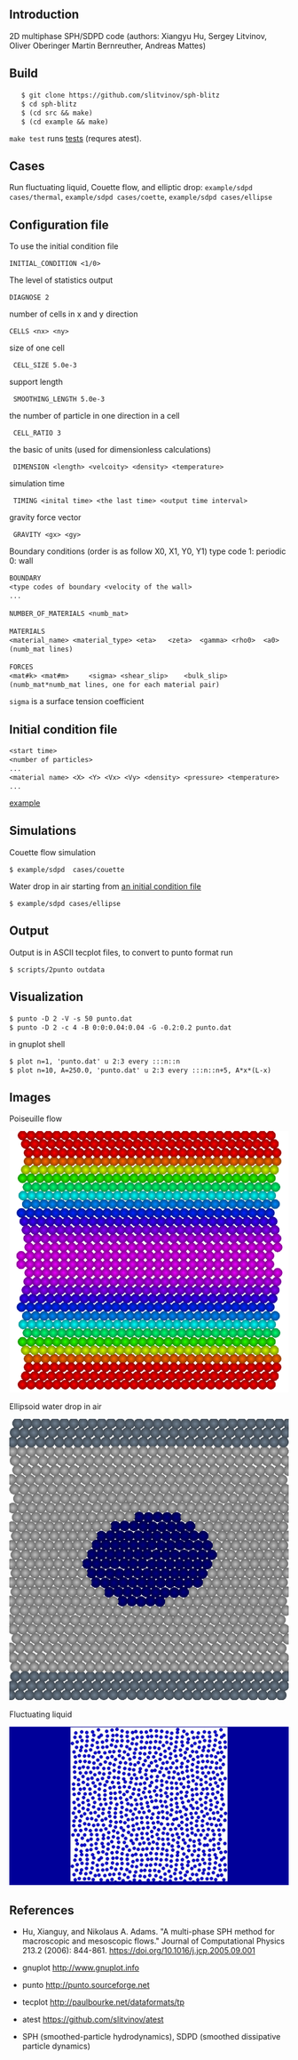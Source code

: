 <H2>Introduction</H2>

2D multiphase SPH/SDPD code (authors: Xiangyu Hu, Sergey Litvinov, Oliver Oberinger
Martin Bernreuther, Andreas Mattes)

<H2>Build</H2>

       $ git clone https://github.com/slitvinov/sph-blitz
       $ cd sph-blitz
       $ (cd src && make)
       $ (cd example && make)

`make test` runs [tests](test/) (requres atest).

<H2>Cases</H2>

Run fluctuating liquid, Couette flow, and elliptic drop:
`example/sdpd cases/thermal`, `example/sdpd cases/coette`,
`example/sdpd cases/ellipse`

<H2>Configuration file</H2>

To use the initial condition file

    INITIAL_CONDITION <1/0>

The level of statistics output

    DIAGNOSE 2

number of cells in x and y direction

    CELLS <nx> <ny>

size of one cell

     CELL_SIZE 5.0e-3

support length

     SMOOTHING_LENGTH 5.0e-3

the number of particle in one direction in a cell

     CELL_RATIO	3

the basic of units (used for dimensionless calculations)

     DIMENSION <length> <velcoity> <density> <temperature>

simulation time

     TIMING <inital time> <the last time> <output time interval>

gravity force vector

     GRAVITY <gx> <gy>

Boundary conditions (order is as follow X0, X1, Y0, Y1)
type code
1: periodic
0: wall

    BOUNDARY
    <type codes of boundary <velocity of the wall>
    ...

    NUMBER_OF_MATERIALS <numb_mat>

    MATERIALS
    <material_name> <material_type>	<eta>	<zeta>	<gamma>	<rho0>	<a0>
    (numb_mat lines)

    FORCES
    <mat#k>	<mat#m>		<sigma>	<shear_slip>	<bulk_slip>
    (numb_mat*numb_mat lines, one for each material pair)

`sigma` is a surface tension coefficient

<H2>Initial condition file</H2>

    <start time>
    <number of particles>
    ...
    <material name> <X> <Y> <Vx> <Vy> <density> <pressure> <temperature>
    ...

[example](cases/couette.rst)

<H2>Simulations</H2>

Couette flow simulation

    $ example/sdpd  cases/couette

Water drop in air starting from [an initial condition file](cases/ellipse.cfg)

    $ example/sdpd cases/ellipse

<H2>Output</H2>

Output is in ASCII tecplot files, to convert to punto format run

    $ scripts/2punto outdata

<H2>Visualization</H2>

    $ punto -D 2 -V -s 50 punto.dat
    $ punto -D 2 -c 4 -B 0:0:0.04:0.04 -G -0.2:0.2 punto.dat

in gnuplot shell

    $ plot n=1, 'punto.dat' u 2:3 every :::n::n
    $ plot n=10, A=250.0, 'punto.dat' u 2:3 every :::n::n+5, A*x*(L-x)

<H2>Images</H2>

Poiseuille flow

<p align="center"><img src="img/poiseuille.png"/></p>

Ellipsoid water drop in air

<p align="center"><img src="img/ellipse.png"/></p>

Fluctuating liquid

<p align="center"><img src="img/thermal.gif"/></p>

<H2>References</H2>

- Hu, Xianguy, and Nikolaus A. Adams. "A multi-phase SPH method for
  macroscopic and mesoscopic flows." Journal of Computational Physics
  213.2 (2006): 844-861. https://doi.org/10.1016/j.jcp.2005.09.001

- gnuplot http://www.gnuplot.info

- punto http://punto.sourceforge.net

- tecplot http://paulbourke.net/dataformats/tp

- atest https://github.com/slitvinov/atest

- SPH (smoothed-particle hydrodynamics), SDPD (smoothed dissipative particle dynamics)
